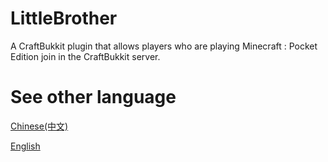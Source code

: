 LittleBrother
===

A CraftBukkit plugin that allows players who are playing Minecraft : Pocket Edition join in the CraftBukkit server.

See other language
===
[Chinese(中文)](https://github.com/ljyloo/LittleBrother/blob/master/README_CHINESE.md)

[English](https://github.com/ljyloo/LittleBrother/blob/master/README_ENGLISH.md)
